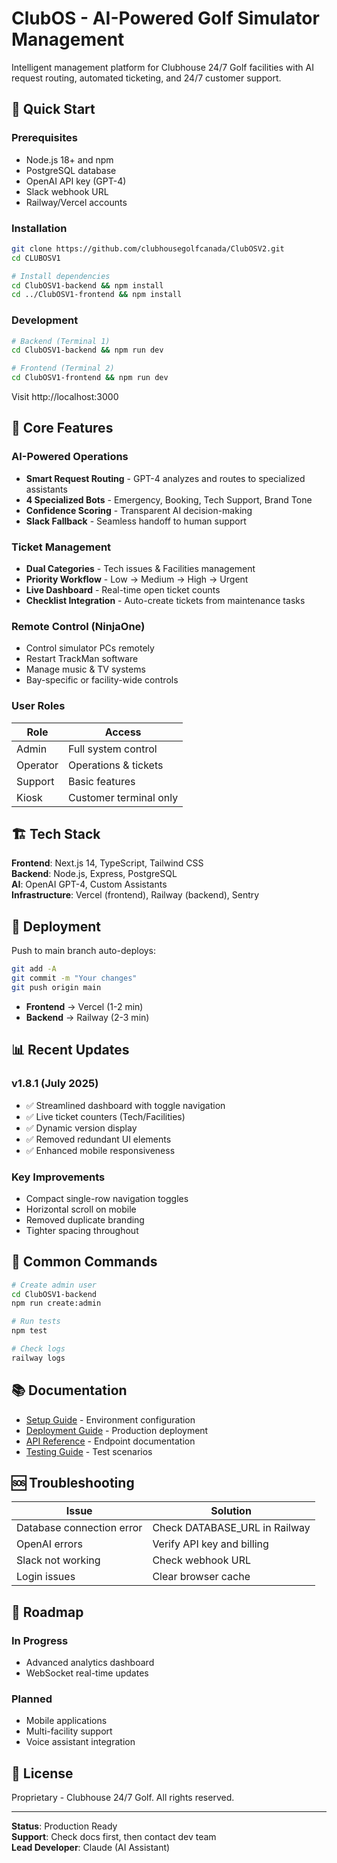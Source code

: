 # ClubOS - AI-Powered Golf Simulator Management

Intelligent management platform for Clubhouse 24/7 Golf facilities with AI request routing, automated ticketing, and 24/7 customer support.

## 🚀 Quick Start

### Prerequisites
- Node.js 18+ and npm
- PostgreSQL database 
- OpenAI API key (GPT-4)
- Slack webhook URL
- Railway/Vercel accounts

### Installation
```bash
git clone https://github.com/clubhousegolfcanada/ClubOSV2.git
cd CLUBOSV1

# Install dependencies
cd ClubOSV1-backend && npm install
cd ../ClubOSV1-frontend && npm install
```

### Development
```bash
# Backend (Terminal 1)
cd ClubOSV1-backend && npm run dev

# Frontend (Terminal 2)  
cd ClubOSV1-frontend && npm run dev
```

Visit http://localhost:3000

## 🎯 Core Features

### AI-Powered Operations
- **Smart Request Routing** - GPT-4 analyzes and routes to specialized assistants
- **4 Specialized Bots** - Emergency, Booking, Tech Support, Brand Tone
- **Confidence Scoring** - Transparent AI decision-making
- **Slack Fallback** - Seamless handoff to human support

### Ticket Management
- **Dual Categories** - Tech issues & Facilities management
- **Priority Workflow** - Low → Medium → High → Urgent
- **Live Dashboard** - Real-time open ticket counts
- **Checklist Integration** - Auto-create tickets from maintenance tasks

### Remote Control (NinjaOne)
- Control simulator PCs remotely
- Restart TrackMan software
- Manage music & TV systems
- Bay-specific or facility-wide controls

### User Roles
| Role | Access |
|------|--------|
| Admin | Full system control |
| Operator | Operations & tickets |
| Support | Basic features |
| Kiosk | Customer terminal only |

## 🏗️ Tech Stack

**Frontend**: Next.js 14, TypeScript, Tailwind CSS  
**Backend**: Node.js, Express, PostgreSQL  
**AI**: OpenAI GPT-4, Custom Assistants  
**Infrastructure**: Vercel (frontend), Railway (backend), Sentry  

## 🚀 Deployment

Push to main branch auto-deploys:
```bash
git add -A
git commit -m "Your changes"
git push origin main
```

- **Frontend** → Vercel (1-2 min)
- **Backend** → Railway (2-3 min)

## 📊 Recent Updates

### v1.8.1 (July 2025)
- ✅ Streamlined dashboard with toggle navigation
- ✅ Live ticket counters (Tech/Facilities)
- ✅ Dynamic version display
- ✅ Removed redundant UI elements
- ✅ Enhanced mobile responsiveness

### Key Improvements
- Compact single-row navigation toggles
- Horizontal scroll on mobile
- Removed duplicate branding
- Tighter spacing throughout

## 🔧 Common Commands

```bash
# Create admin user
cd ClubOSV1-backend
npm run create:admin

# Run tests
npm test

# Check logs
railway logs
```

## 📚 Documentation

- [Setup Guide](./SETUP_GUIDE.md) - Environment configuration
- [Deployment Guide](./DEPLOYMENT.md) - Production deployment
- [API Reference](./ClubOSV1-backend/docs/) - Endpoint documentation
- [Testing Guide](./TESTING_GUIDE.md) - Test scenarios

## 🆘 Troubleshooting

| Issue | Solution |
|-------|----------|
| Database connection error | Check DATABASE_URL in Railway |
| OpenAI errors | Verify API key and billing |
| Slack not working | Check webhook URL |
| Login issues | Clear browser cache |

## 🔮 Roadmap

### In Progress
- Advanced analytics dashboard
- WebSocket real-time updates

### Planned
- Mobile applications
- Multi-facility support
- Voice assistant integration

## 📄 License

Proprietary - Clubhouse 24/7 Golf. All rights reserved.

---

**Status**: Production Ready  
**Support**: Check docs first, then contact dev team  
**Lead Developer**: Claude (AI Assistant)